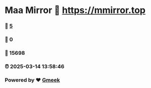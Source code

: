 # Maa Mirror :link: https://mmirror.top 
### :page_facing_up: [5](https://mmirror.top/tag.html) 
### :speech_balloon: 0 
### :hibiscus: 15698 
### :alarm_clock: 2025-03-14 13:58:46 
### Powered by :heart: [Gmeek](https://github.com/Meekdai/Gmeek)
